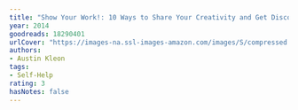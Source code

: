 ```yaml
---
title: "Show Your Work!: 10 Ways to Share Your Creativity and Get Discovered"
year: 2014
goodreads: 18290401
urlCover: "https://images-na.ssl-images-amazon.com/images/S/compressed.photo.goodreads.com/books/1404580714i/18290401.jpg"
authors:
- Austin Kleon
tags:
- Self-Help
rating: 3
hasNotes: false
---
```

